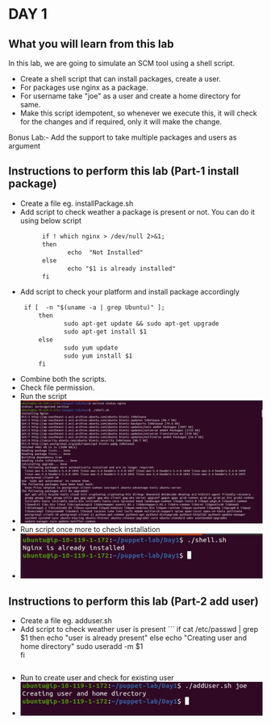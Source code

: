 # DAY 1 

## What you will learn from this lab
In this lab, we are going to simulate an SCM tool using a shell script.
- Create a shell script that can install packages, create a user.
- For packages use nginx as a package.
- For username take "joe" as a user and create a home directory for same.
- Make this script idempotent, so whenever we execute this, it will check for the changes and if required, only it will make the change.

Bonus Lab:- Add the support to take multiple packages and users as argument

## Instructions to perform this lab (Part-1 install package)
- Create a file eg. installPackage.sh 
- Add script to check weather a package is present or not. You can do it using below script
	```
          if ! which nginx > /dev/null 2>&1;
          then
                 echo  "Not Installed"
          else
                 echo "$1 is already installed"
          fi
	 ```
- Add script to check your platform and install package accordingly
	 ```
	  if [  -n "$(uname -a | grep Ubuntu)" ];
          then
                 sudo apt-get update && sudo apt-get upgrade
                 sudo apt-get install $1 
          else
                 sudo yum update
                 sudo yum install $1
          fi
	 ``` 
- Combine both the scripts.
- Check file permission.
- Run the script
- ![](images/installingNignx.jpg)
- Run script once more to check installation
- ![](images/InstalledNginx.jpg)

## Instructions to perform this lab (Part-2 add user)
- Create a file eg. adduser.sh
- Add script to check weather user is present
         ```
         if cat /etc/passwd | grep $1 
	  then
		 echo "user is already present"
	  else
 	         echo "Creating user and home directory"
		 sudo useradd -m $1        
	  fi
	 ```  
- Run to create user and check for existing user
- ![](images/addUser.jpg)
